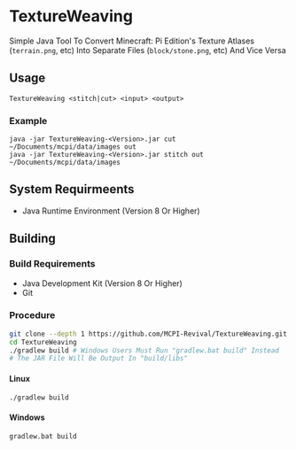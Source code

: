 # TextureWeaving
Simple Java Tool To Convert Minecraft: Pi Edition's Texture Atlases (``terrain.png``, etc) Into Separate Files (``block/stone.png``, etc) And Vice Versa

## Usage
```
TextureWeaving <stitch|cut> <input> <output>
```

### Example
```she
java -jar TextureWeaving-<Version>.jar cut ~/Documents/mcpi/data/images out
java -jar TextureWeaving-<Version>.jar stitch out ~/Documents/mcpi/data/images
```

## System Requirmeents
- Java Runtime Environment (Version 8 Or Higher)

## Building

### Build Requirements
- Java Development Kit (Version 8 Or Higher)
- Git

### Procedure
```sh
git clone --depth 1 https://github.com/MCPI-Revival/TextureWeaving.git
cd TextureWeaving
./gradlew build # Windows Users Must Run "gradlew.bat build" Instead
# The JAR File Will Be Output In "build/libs"
```

#### Linux
```sh
./gradlew build
```

#### Windows
```sh
gradlew.bat build
```
